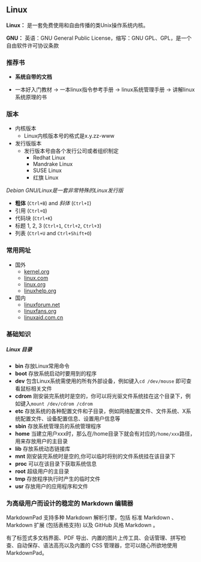 ## Linux ##

**Linux：** 是一套免费使用和自由传播的类Unix操作系统内核。

**GNU：** 英语：GNU General Public License，缩写：GNU GPL、GPL，是一个自由软件许可协议条款

### 推荐书 ###

- **系统自带的文档**

- 一本好入门教材 -> 一本linux指令参考手册 -> linux系统管理手册 -> 讲解linux系统原理的书

### 版本 ###

- 内核版本
    - Linux内核版本号的格式是x.y.zz-www
- 发行版版本
    - 发行版本号由各个发行公司或者组织制定
        - Redhat Linux
        - Mandrake Linux
        - SUSE Linux
        - 红旗 Linux

*Debian GNU/Linux是一套非常特殊的Linux发行版*


- **粗体** (`Ctrl+B`) and *斜体* (`Ctrl+I`)
- 引用 (`Ctrl+Q`)
- 代码块 (`Ctrl+K`)
- 标题 1, 2, 3 (`Ctrl+1`, `Ctrl+2`, `Ctrl+3`)
- 列表 (`Ctrl+U` and `Ctrl+Shift+O`)

### 常用网址 ###

- 国外
    - [kernel.org](http://www.kernel.org)
    - [linux.com](http://linux.com)
    - [linux.org](http://www.linux.org)
    - [linuxhelp.org](http://www.linuxhelp.org)
- 国内
    - [linuxforum.net](http://www.linuxforum.net)
    - [linuxfans.org](http://www.linuxfans.org)
    - [linuxaid.com.cn](http://www.linuxaid.com.cn)

### 基础知识 ###

##### Linux 目录 ####
 
- **bin** 存放Linux常用命令
- **boot** 存放系统启动时要用到的程序
- **dev** 包含Linux系统需使用的所有外部设备，例如键入`cd /dev/mouse` 即可查看鼠标相关文件
- **cdrom** 刚安装完系统时是空的，你可以将光驱文件系统挂在这个目录下，例如键入`mount /dev/cdrom /cdrom`
- **etc** 存放系统的各种配置文件和子目录，例如网络配置文件、文件系统、X系统配置文件、设备配置信息、设置用户信息等
- **sbin** 存放系统管理员的系统管理程序
- **home** 当建立用户xxx时，那么在/home目录下就会有对应的`/home/xxx`路径，用来存放用户的主目录
- **lib** 存放系统动态链接库
- **mnt** 刚安装完系统时是空的,你可以临时将别的文件系统挂在该目录下
- **proc** 可以在该目录下获取系统信息
- **root** 超级用户的主目录
- **tmp** 存放程序执行时产生的临时文件
- **usr** 存放用户的应用程序和文件



### 为高级用户而设计的稳定的 Markdown 编辑器 ###
 
 MarkdownPad 支持多种 Markdown 解析引擎，包括 标准 Markdown 、 Markdown 扩展 (包括表格支持) 以及 GitHub 风格 Markdown 。
 
 有了标签式多文档界面、PDF 导出、内置的图片上传工具、会话管理、拼写检查、自动保存、语法高亮以及内置的 CSS 管理器，您可以随心所欲地使用 MarkdownPad。
